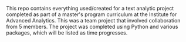 This repo contains everything used/created for a text analytic project completed as part of a master's program curriculum at the Institute for Advanced Analytics. This was a team project that involved collaboration from 5 members. The project was completed using Python and various packages, which will be listed as time progresses. 
